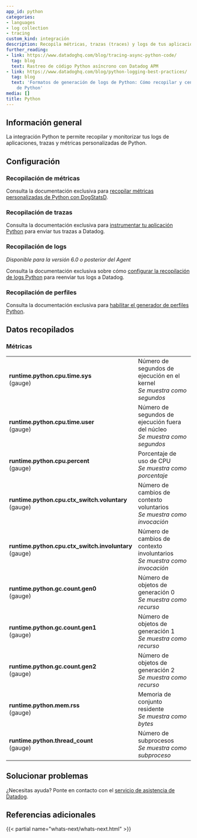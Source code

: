 ```yaml
---
app_id: python
categories:
- languages
- log collection
- tracing
custom_kind: integración
description: Recopila métricas, trazas (traces) y logs de tus aplicaciones Python.
further_reading:
- link: https://www.datadoghq.com/blog/tracing-async-python-code/
  tag: blog
  text: Rastreo de código Python asíncrono con Datadog APM
- link: https://www.datadoghq.com/blog/python-logging-best-practices/
  tag: blog
  text: 'Formatos de generación de logs de Python: Cómo recopilar y centralizar logs
    de Python'
media: []
title: Python
---
```

## Información general

La integración Python te permite recopilar y monitorizar tus logs de aplicaciones, trazas y métricas personalizadas de Python.

## Configuración

### Recopilación de métricas

Consulta la documentación exclusiva para [recopilar métricas personalizadas de Python con DogStatsD](https://docs.datadoghq.com/developers/dogstatsd/?tab=python).

### Recopilación de trazas

Consulta la documentación exclusiva para [instrumentar tu aplicación Python](https://docs.datadoghq.com/tracing/setup/python/) para enviar tus trazas a Datadog.

### Recopilación de logs

_Disponible para la versión 6.0 o posterior del Agent_

Consulta la documentación exclusiva sobre cómo [configurar la recopilación de logs Python](https://docs.datadoghq.com/logs/log_collection/python/) para reenviar tus logs a Datadog.

### Recopilación de perfiles

Consulta la documentación exclusiva para [habilitar el generador de perfiles Python](https://docs.datadoghq.com/profiler/enabling/python/).

## Datos recopilados

### Métricas

| | |
| --- | --- |
| **runtime.python.cpu.time.sys** <br>(gauge) | Número de segundos de ejecución en el kernel<br>_Se muestra como segundos_ |
| **runtime.python.cpu.time.user** <br>(gauge) | Número de segundos de ejecución fuera del núcleo<br>_Se muestra como segundos_ |
| **runtime.python.cpu.percent** <br>(gauge) | Porcentaje de uso de CPU<br>_Se muestra como porcentaje_ |
| **runtime.python.cpu.ctx_switch.voluntary** <br>(gauge) | Número de cambios de contexto voluntarios<br>_Se muestra como invocación_ |
| **runtime.python.cpu.ctx_switch.involuntary** <br>(gauge) | Número de cambios de contexto involuntarios<br>_Se muestra como invocación_ |
| **runtime.python.gc.count.gen0** <br>(gauge) | Número de objetos de generación 0<br>_Se muestra como recurso_ |
| **runtime.python.gc.count.gen1** <br>(gauge) | Número de objetos de generación 1<br>_Se muestra como recurso_ |
| **runtime.python.gc.count.gen2** <br>(gauge) | Número de objetos de generación 2<br>_Se muestra como recurso_ |
| **runtime.python.mem.rss** <br>(gauge) | Memoria de conjunto residente<br>_Se muestra como bytes_ |
| **runtime.python.thread_count** <br>(gauge) | Número de subprocesos<br>_Se muestra como subproceso_ |

## Solucionar problemas

¿Necesitas ayuda? Ponte en contacto con el [servicio de asistencia de Datadog](https://docs.datadoghq.com/help/).

## Referencias adicionales

{{< partial name="whats-next/whats-next.html" >}}